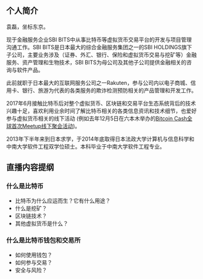 ## 个人简介

袁磊，坐标东京。

现于金融服务企业SBI BITS中从事比特币等虚拟货币交易平台的开发与项目管理沟通工作。SBI BITS是日本最大的综合金融服务集团之一的SBI HOLDINGS旗下子公司，主要业务涉及（证券、外汇、银行、保险和虚拟货币交易与挖矿等）金融服务、资产管理和生物技术，SBI BITS为母公司及其他子公司提供金融相关的咨询与软件产品。

此前就职于日本最大的互联网服务公司之一Rakuten，参与公司内以电子商城、信用卡、银行、旅游为代表的各类服务的欺诈检测预防相关的产品管理和开发工作。

2017年6月接触比特币后对整个虚拟货币、区块链和交易平台生态系统背后的技术兴趣十足，喜欢利用业余时间了解比特币相关的各类信息资讯和技术细节，也爱好参与虚拟货币相关的线下活动 (例如去年12月5日在六本木举办的[Bitcoin Cash全球首次Meetup线下聚会活动](https://www.bitsonline.com/first-bitcoin-cash-meetup-tokyo/))。

2013年下半年来到日本求学，于2014年底取得日本法政大学计算机与信息科学和中南大学软件工程双学位硕士。本科毕业于中南大学软件工程专业。

## 直播内容提纲
### 什么是比特币
* 比特币为什么应运而生？它有什么用途？
* 什么是挖矿？
* 区块链技术？
* 其他虚拟货币是什么？

### 什么是比特币钱包和交易所
* 如何使用钱包？
* 如何参与交易？
* 安全与风险？